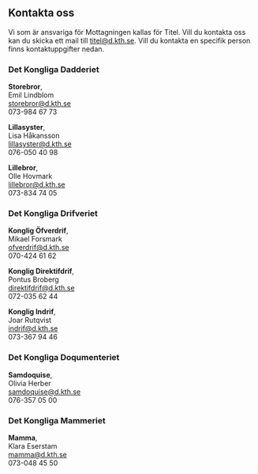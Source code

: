 ## Kontakta oss

Vi som är ansvariga för Mottagningen kallas för Titel. Vill du kontakta oss kan du skicka ett mail till [titel@d.kth.se](mailto:titel@d.kth.se). Vill du kontakta en specifik person finns kontaktuppgifter nedan.

### Det Kongliga Dadderiet 
**Storebror**, <br />
Emil Lindblom<br />
[storebror@d.kth.se](mailto:storebror@d.kth.se)<br />
073-984 67 73

**Lillasyster**, <br />
Lisa Håkansson<br />
[lillasyster@d.kth.se](mailto:lillasyster@d.kth.se)<br />
076-050 40 98

**Lillebror**, <br />
Olle Hovmark<br />
[lillebror@d.kth.se](mailto:lillebror@d.kth.se)<br />
073-834 74 05 

### Det Kongliga Drifveriet
**Konglig Öfverdrif**, <br />
Mikael Forsmark<br />
[ofverdrif@d.kth.se](mailto:ofverdrif@d.kth.se)<br />
070-424 61 62

**Konglig Direktifdrif**, <br />
Pontus Broberg <br />
[direktifdrif@d.kth.se](mailto:direktifdrif@d.kth.se)<br />
072-035 62 44

**Konglig Indrif**, <br />
Joar Rutqvist<br />
[indrif@d.kth.se](mailto:indrif@d.kth.se)<br />
073-367 94 46 

### Det Kongliga Doqumenteriet
**Samdoquise**, <br />
Olivia Herber<br />
[samdoquise@d.kth.se](mailto:samdoquise@d.kth.se)<br />
076-357 05 00

### Det Kongliga Mammeriet
**Mamma**, <br />
Klara Eserstam<br />
[mamma@d.kth.se](mailto:mamma@d.kth.se)<br />
073-048 45 50 
